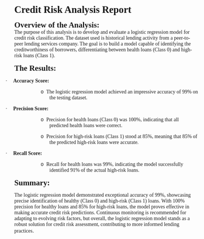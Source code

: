 <p class=MsoNormal><b><span style='font-size:20.0pt;line-height:115%;
font-family:"Times New Roman",serif'>Credit Risk Analysis Report<o:p></o:p></span></b></p>

<p class=MsoNormal><b><span style='font-size:16.0pt;line-height:115%;
font-family:"Times New Roman",serif'>Overview of the Analysis:</span></b><span
style='font-family:"Times New Roman",serif'><br>
The purpose of this analysis is to develop and evaluate a logistic regression
model for credit risk classification. The dataset used is historical lending
activity from a peer-to-peer lending services company. The goal is to build a
model capable of identifying the creditworthiness of borrowers, differentiating
between health loans (Class 0) and high-risk loans (Class 1). <o:p></o:p></span></p>

<p class=MsoNormal><b><span style='font-size:16.0pt;line-height:115%;
font-family:"Times New Roman",serif'>The Results:<o:p></o:p></span></b></p>

<p class=MsoListParagraphCxSpFirst style='text-indent:-.25in;mso-list:l0 level1 lfo1'><![if !supportLists]><span
style='font-family:Symbol;mso-fareast-font-family:Symbol;mso-bidi-font-family:
Symbol;mso-bidi-font-weight:bold'><span style='mso-list:Ignore'>·<span
style='font:7.0pt "Times New Roman"'>&nbsp;&nbsp;&nbsp;&nbsp;&nbsp;&nbsp; </span></span></span><![endif]><b><span
style='font-family:"Times New Roman",serif'>Accuracy Score:<o:p></o:p></span></b></p>

<p class=MsoListParagraphCxSpMiddle style='margin-left:1.0in;mso-add-space:
auto;text-indent:-.25in;mso-list:l0 level2 lfo1'><![if !supportLists]><span
style='font-family:"Courier New";mso-fareast-font-family:"Courier New"'><span
style='mso-list:Ignore'>o<span style='font:7.0pt "Times New Roman"'>&nbsp;&nbsp;
</span></span></span><![endif]><span style='font-family:"Times New Roman",serif'>The
logistic regression model achieved an impressive accuracy of 99% on the testing
dataset.<o:p></o:p></span></p>

<p class=MsoListParagraphCxSpMiddle style='text-indent:-.25in;mso-list:l0 level1 lfo1'><![if !supportLists]><span
style='font-family:Symbol;mso-fareast-font-family:Symbol;mso-bidi-font-family:
Symbol;mso-bidi-font-weight:bold'><span style='mso-list:Ignore'>·<span
style='font:7.0pt "Times New Roman"'>&nbsp;&nbsp;&nbsp;&nbsp;&nbsp;&nbsp; </span></span></span><![endif]><b><span
style='font-family:"Times New Roman",serif'>Precision Score:<o:p></o:p></span></b></p>

<p class=MsoListParagraphCxSpMiddle style='margin-left:1.0in;mso-add-space:
auto;text-indent:-.25in;mso-list:l0 level2 lfo1'><![if !supportLists]><span
style='font-family:"Courier New";mso-fareast-font-family:"Courier New"'><span
style='mso-list:Ignore'>o<span style='font:7.0pt "Times New Roman"'>&nbsp;&nbsp;
</span></span></span><![endif]><span style='font-family:"Times New Roman",serif'>Precision
for health loans (Class 0) was 100%, indicating that all predicted health loans
were correct.<o:p></o:p></span></p>

<p class=MsoListParagraphCxSpMiddle style='margin-left:1.0in;mso-add-space:
auto;text-indent:-.25in;mso-list:l0 level2 lfo1'><![if !supportLists]><span
style='font-family:"Courier New";mso-fareast-font-family:"Courier New"'><span
style='mso-list:Ignore'>o<span style='font:7.0pt "Times New Roman"'>&nbsp;&nbsp;
</span></span></span><![endif]><span style='font-family:"Times New Roman",serif'>Precision
for high-risk loans (Class 1) stood at 85%, meaning that 85% of the predicted
high-risk loans were accurate.<o:p></o:p></span></p>

<p class=MsoListParagraphCxSpMiddle style='text-indent:-.25in;mso-list:l0 level1 lfo1'><![if !supportLists]><span
style='font-family:Symbol;mso-fareast-font-family:Symbol;mso-bidi-font-family:
Symbol;mso-bidi-font-weight:bold'><span style='mso-list:Ignore'>·<span
style='font:7.0pt "Times New Roman"'>&nbsp;&nbsp;&nbsp;&nbsp;&nbsp;&nbsp; </span></span></span><![endif]><b><span
style='font-family:"Times New Roman",serif'>Recall Score:<o:p></o:p></span></b></p>

<p class=MsoListParagraphCxSpLast style='margin-left:1.0in;mso-add-space:auto;
text-indent:-.25in;mso-list:l0 level2 lfo1'><![if !supportLists]><span
style='font-family:"Courier New";mso-fareast-font-family:"Courier New"'><span
style='mso-list:Ignore'>o<span style='font:7.0pt "Times New Roman"'>&nbsp;&nbsp;
</span></span></span><![endif]><span style='font-family:"Times New Roman",serif'>Recall
for health loans was 99%, indicating the model successfully identified 91% of
the actual high-risk loans.<o:p></o:p></span></p>

<p class=MsoNormal><b><span style='font-size:16.0pt;line-height:115%;
font-family:"Times New Roman",serif'>Summary:<o:p></o:p></span></b></p>

<p class=MsoNormal><span style='font-family:"Times New Roman",serif'>The
logistic regression model demonstrated exceptional accuracy of 99%, showcasing
precise identification of healthy (Class 0) and high-risk (Class 1) loans. With
100% precision for healthy loans and 85% for high-risk loans, the model proves
effective in making accurate credit risk predictions. Continuous monitoring is
recommended for adapting to evolving risk factors, but overall, the logistic
regression model stands as a robust solution for credit risk assessment,
contributing to more informed lending practices</span>.</p>
